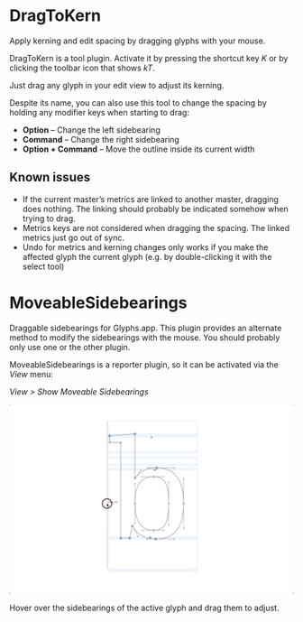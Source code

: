 # DragToKern

Apply kerning and edit spacing by dragging glyphs with your mouse.

DragToKern is a tool plugin. Activate it by pressing the shortcut key _K_ or by
clicking the toolbar icon that shows _kT_.

Just drag any glyph in your edit view to adjust its kerning.

Despite its name, you can also use this tool to change the spacing by holding
any modifier keys when starting to drag:

- **Option** – Change the left sidebearing
- **Command** – Change the right sidebearing
- **Option + Command** – Move the outline inside its current width

## Known issues

- If the current master’s metrics are linked to another master, dragging does
  nothing. The linking should probably be indicated somehow when trying to
  drag.
- Metrics keys are not considered when dragging the spacing. The linked metrics
  just go out of sync.
- Undo for metrics and kerning changes only works if you make the affected
  glyph the current glyph (e.g. by double-clicking it with the select tool)


# MoveableSidebearings

Draggable sidebearings for Glyphs.app. This plugin provides an alternate method
to modify the sidebearings with the mouse. You should probably only use one or
the other plugin.

MoveableSidebearings is a reporter plugin, so it can be activated via the _View_
menu:

_View > Show Moveable Sidebearings_

<img src="media/MetricsHandles.png">

Hover over the sidebearings of the active glyph and drag them to adjust.